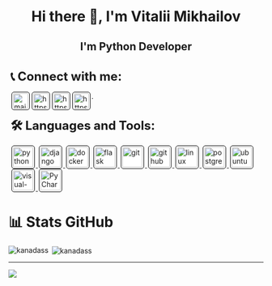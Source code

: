 <h1 align="center">Hi there 👋, I'm Vitalii Mikhailov</h1>
<h2 align="center">I'm Python Developer</h1>



<!--connect with me-->
<h1 align="left" style='margin: 32px 4px 8px; font-size: 24px;'>
     &#x1F4DE; Connect with me:
</h1>
<p align="left" style='margin: 16px 4px 8px'>
    <a href="mailto:kanadas109@gmail.com" target="blank" rel="noreferrer">
        <img align="left" src="https://www.vectorlogo.zone/logos/gmail/gmail-icon.svg" alt="mailto:kanadas109@gmail.com" height="30" width="30" style="background: #ffffff; border-radius: 5px; border: 1px solid #000000; margin: 0 2px; padding: 2px;" />
    </a>
    <a href="https://t.me/vit10x" target="blank" rel="noreferrer">
        <img align="left" src="https://www.vectorlogo.zone/logos/telegram/telegram-icon.svg" alt="https://t.me/vit10x" height="30" width="30" style="background: #ffffff; border-radius: 5px; border: 1px solid #000000; margin: 0 2px; padding: 2px;" />
    </a>
    <a href="https://www.instagram.com/vitalitybarr/" target="blank" rel="noreferrer">
        <img align="left" src="https://www.vectorlogo.zone/logos/instagram/instagram-icon.svg" alt="https://www.instagram.com/vitalitybarr/" height="30" width="30" style="background: #ffffff; border-radius: 5px; border: 1px solid #000000; margin: 0 2px; padding: 2px;" />
    </a>
    <a href="https://vk.com/id802397165" target="blank" rel="noreferrer">
        <img align="left" src="https://www.vectorlogo.zone/logos/vk/vk-tile.svg" alt="https://vk.com/id802397165" height="30" width="30" style="background: #ffffff; border-radius: 5px; border: 1px solid #000000; margin: 0 2px; padding: 2px;" />
    </a>
</p>
.
<h1 align="left" style='margin: 32px 4px 8px; font-size: 24px;'>
    &#x1F6E0; Languages and Tools:
</h1>
<p align="left" style='margin: 16px 4px 32px;'>
    <a href="https://www.python.org" target="_blank" rel="noreferrer">
        <img src="https://www.vectorlogo.zone/logos/python/python-icon.svg" alt="python" width="40" height="40" style="background: #ffffff; border-radius: 5px; border: 1px solid #000000; margin: 0 2px; padding: 2px;" />
    </a>
    <a href="https://www.djangoproject.com/" target="_blank" rel="noreferrer">
        <img src="https://www.vectorlogo.zone/logos/djangoproject/djangoproject-icon.svg" alt="django" width="40" height="40" style="background: #ffffff; border-radius: 5px; border: 1px solid #000000; margin: 0 2px; padding: 2px;" />
    </a>
    <a href="https://www.docker.com/" target="_blank" rel="noreferrer">
        <img src="https://www.vectorlogo.zone/logos/docker/docker-icon.svg" alt="docker" width="40" height="40" style="background: #ffffff; border-radius: 5px; border: 1px solid #000000; margin: 0 2px; padding: 2px;" />
    </a>
    <a href="https://flask.palletsprojects.com/" target="_blank" rel="noreferrer">
        <img src="https://www.vectorlogo.zone/logos/pocoo_flask/pocoo_flask-icon.svg" alt="flask" width="40" height="40" style="background: #ffffff; border-radius: 5px; border: 1px solid #000000; margin: 0 2px; padding: 2px;" />
    </a>
    <a href="https://git-scm.com/" target="_blank" rel="noreferrer">
        <img src="https://www.vectorlogo.zone/logos/git-scm/git-scm-icon.svg" alt="git" width="40" height="40" style="background: #ffffff; border-radius: 5px; border: 1px solid #000000; margin: 0 2px; padding: 2px;" />
    </a>
    <a href="https://github.com/" target="_blank" rel="noreferrer">
        <img src="https://www.vectorlogo.zone/logos/github/github-icon.svg" alt="github" width="40" height="40" style="background: #ffffff; border-radius: 5px; border: 1px solid #000000; margin: 0 2px; padding: 2px;" />
    </a>
    <a href="https://www.linux.org/" target="_blank" rel="noreferrer">
        <img src="https://www.vectorlogo.zone/logos/linux/linux-icon.svg" alt="linux" width="40" height="40" style="background: #ffffff; border-radius: 5px; border: 1px solid #000000; margin: 0 2px; padding: 2px;" />
    </a>
    <a href="https://www.postgresql.org" target="_blank" rel="noreferrer">
        <img src="https://www.vectorlogo.zone/logos/postgresql/postgresql-icon.svg" alt="postgresql" width="40" height="40" style="background: #ffffff; border-radius: 5px; border: 1px solid #000000; margin: 0 2px; padding: 2px;" />
    </a>
    <a href="https://ubuntu.com/" target="_blank" rel="noreferrer">
        <img src="https://www.vectorlogo.zone/logos/ubuntu/ubuntu-icon.svg" alt="ubuntu" width="40" height="40" style="background: #ffffff; border-radius: 5px; border: 1px solid #000000; margin: 0 2px; padding: 2px;" />
    </a>
    <a href="https://code.visualstudio.com/" target="_blank" rel="noreferrer">
        <img src="https://www.vectorlogo.zone/logos/visualstudio_code/visualstudio_code-icon.svg" alt="visual-studio-code" width="40" height="40" style="background: #ffffff; border-radius: 5px; border: 1px solid #000000; margin: 0 2px; padding: 2px;" />
    </a>
    <a href="https://www.jetbrains.com/pycharm/" target="_blank" rel="noreferrer">
        <img src="https://github.com/leungwensen/svg-icon/blob/master/dist/svg/logos/pycharm.svg" alt="PyCharm" width="40" height="40" style="background: #ffffff; border-radius: 5px; border: 1px solid #000000; margin: 0 2px; padding: 2px;" />
    </a>
</p>

# 📊 Stats GitHub
<p><img align="left" src="https://github-readme-stats.vercel.app/api/top-langs?username=kanadass&include_all_commits=true&show_icons=true&locale=en&layout=compact" alt="kanadass" /></p>
<p>&nbsp;<img align="center" src="https://github-readme-stats.vercel.app/api?username=kanadass&include_all_commits=true&show_icons=true&locale=en" alt="kanadass" /></p>



---
[![](https://visitcount.itsvg.in/api?id=kanadass&icon=0&color=0)](https://visitcount.itsvg.in)
